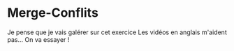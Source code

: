 # Merge-Conflits

Je pense que je vais galérer sur cet exercice
Les vidéos en anglais m'aident pas...
On va essayer !
